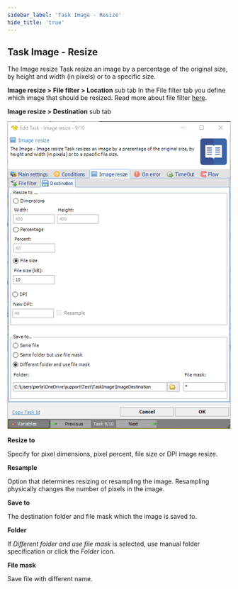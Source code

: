 ```yaml
---
sidebar_label: 'Task Image - Resize'
hide_title: 'true'
---
```


## Task Image - Resize

The Image resize Task resize an image by a percentage of the original size, by height and width (in pixels) or to a specific size.
 
**Image resize > File filter > Location** sub tab
In the File filter tab you define which image that should be resized. Read more about file filter [here](../../../server/job-tasks-file-filter).
 
**Image resize > Destination** sub tab

![](../../../../../static/img/taskimageresizedestination.png)

**Resize to**

Specify for pixel dimensions, pixel percent, file size or DPI image resize.
 
**Resample**

Option that determines resizing or resampling the image. Resampling physically changes the number of pixels in the image.
 
**Save to**

The destination folder and file mask which the image is saved to.
 
**Folder**

If *Different folder and use file mask* is selected, use manual folder specification or click the *Folder* icon.
 
**File mask**

Save file with different name.

